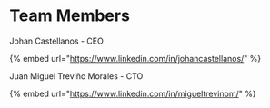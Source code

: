 # Team Members

Johan Castellanos - CEO

{% embed url="<https://www.linkedin.com/in/johancastellanos/>" %}

Juan Miguel Treviño Morales - CTO

{% embed url="<https://www.linkedin.com/in/migueltrevinom/>" %}
